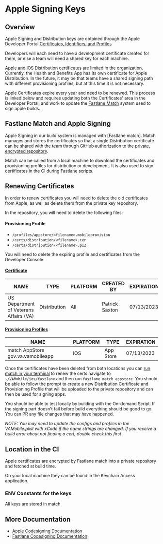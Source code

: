 # Apple Signing Keys

## Overview
Apple Signing and Distribution keys are obtained through the Apple Developer Portal [Certificates, Identifiers, and Profiles](https://developer.apple.com/account/resources/certificates/list)

Developers will each need to have a development certificate created for them, or else a team will need a shared key for each machine. 

Apple and iOS Distribution certificates are limited in the organization. Currently, the Health and Benefits App has its own certificate for Apple Distribution. In the future, it may be that teams have a shared signing path with different provisioning profiles, but at this time it is not necessary.

Apple Certificates expire every year and need to be renewed. This process is linked below and requires updating both the Certificates' area in the Developer Portal, and work to update the [Fastlane Match](https://docs.fastlane.tools/actions/match) system used to sign apple builds. 


## Fastlane Match and Apple Signing
Apple Signing in our build system is managed with [Fastlane match]. Match manages and stores the certificates so that a single Distribution certificate can be shared with the team through GitHub authorization to the [private, encrypted repository](https://github.com/department-of-veterans-affairs/va-mobile-app-private).

Match can be called from a local machine to download the certificates and provisioning profiles for distribution or development. It is also used to sign certificates in the CI during Fastlane scripts. 
## Renewing Certificates
In order to renew certificates you will need to delete the old certificates from Apple, as well as delete them from the private key repository. 

In the repository, you will need to delete the following files:
#### Provisioning Profile
- `/profiles/appstore/<filename>.mobileprovision`
- `/certs/distribution/<filename>.cer`
- `/certs/distribution/<filename>.p12`

You will need to delete the expiring profile and certificates from the Developer Console
#### [Certificate](https://developer.apple.com/account/resources/certificates/list)
| NAME                                   | TYPE         | PLATFORM | CREATED BY     | EXPIRATION |
|----------------------------------------|--------------|----------|----------------|------------|
| US Department of Veterans Affairs (VA) | Distribution | All      | Patrick Saxton | 07/13/2023 |

#### [Provisioning Profiles](https://developer.apple.com/account/resources/profiles/list)
| NAME                              | PLATFORM | TYPE      | EXPIRATION |
|-----------------------------------|----------|-----------|------------|
| match AppStore gov.va.vamobileapp | iOS      | App Store | 07/13/2023 |

Once the certificates have been deleted from both locations you can [run match in your terminal](https://docs.fastlane.tools/actions/match/#run) to renew the certs
navigate to `~/VAMobile/ios/fastlane` and then run `fastlane match appstore`. You should be able to follow the prompt to create a new Distribution Certificate and Provisioning Profile that will be uploaded to the private repository and can then be used for signing apps.

You should be able to test locally by building with the On-demand Script. If the signing part doesn't fail before build everything should be good to go. You can PR any file changes that may have happened. 

*NOTE: You may need to update the configs and profiles in the VAMobile.plist with xCode if the name strings are changed. If you receive a build error about not finding a cert, double check this first*

## Location in the CI
Apple certificates are encrypted by Fastlane match into a private repository and fetched at build time. 

On your local machine they can be found in the Keychain Access application.

### ENV Constants for the keys
All keys are stored in match

## More Documentation
- [Apple Codesigning Documentation](https://developer.apple.com/support/code-signing/)
- [Fastlane Codesigning Documentation](https://docs.fastlane.tools/codesigning/getting-started/)

